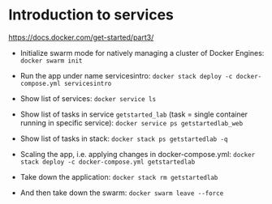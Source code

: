 # Introduction to services

https://docs.docker.com/get-started/part3/

* Initialize swarm mode for natively managing a cluster of Docker Engines: `docker swarm init`

* Run the app under name servicesintro: `docker stack deploy -c docker-compose.yml servicesintro`

* Show list of services: `docker service ls`

* Show list of tasks in service `getstarted_lab` (task = single container running in specific service): `docker service ps getstartedlab_web`

* Show list of tasks in stack: `docker stack ps getstartedlab -q`

* Scaling the app, i.e. applying changes in docker-compose.yml: `docker stack deploy -c docker-compose.yml getstartedlab`

* Take down the application: `docker stack rm getstartedlab`

* And then take down the swarm:  `docker swarm leave --force`